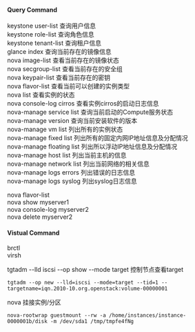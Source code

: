 #### Query Command   
keystone user-list         查询用户信息    
keystone role-list         查询角色信息    
keystone tenant-list       查询租户信息    
glance index               查询当前存在的镜像信息    
nova image-list            查看当前存在的镜像状态    
nova secgroup-list         查看当前存在的安全组    
nova keypair-list          查看当前存在的密钥    
nova flavor-list           查看当前可以创建的实例类型    
nova list                  查看实例的状态    
nova console-log cirros    查看实例cirros的启动日志信息    
nova-manage service list   查询当前启动的Compute服务状态    
nova-manage version        查询当前安装软件的版本    
nova-manage vm list        列出所有的实例状态   
nova-manage fixed list     列出所有的固定内网IP地址信息及分配情况       
nova-manage floating list  列出所以浮动IP地址信息及分配情况    
nova-manage host list      列出当前主机的信息     
nova-manage network list   列出当前网络的相关信息    
nova-manage logs errors    列出错误的日志信息    
nova-manage logs syslog    列出syslog日志信息  

nova flavor-list    
nova show myserver1    
nova console-log myserver2    
nova delete myserver2    

#### Vistual Command
brctl    
virsh    
    
tgtadm --lld iscsi --op show --mode target 控制节点查看target    

    tgtadm --op new --lld=iscsi --mode=target --tid=1 --targetname=iqn.2010-10.org.openstack:volume-00000001 

nova 挂接实例/分区    

    nova-rootwrap guestmount --rw -a /home/instances/instance-0000001b/disk -m /dev/sda1 /tmp/tmpfe4fNg
